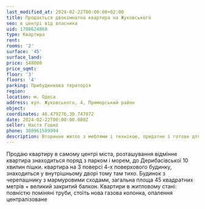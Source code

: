 ```yaml
---
last_modified_at: 2024-02-22T00:00:00+02:00
title: Продається двокімнатна квартира на Жуковського
seo: в центрі від власника
uid: 1708624868
type: Квартира
rent:
rooms: '2'
surface: '45'
surface_land:
price: $48000
price_sqmt:
floor: '3'
floors: '4'
parking: Прибудинкова територія
region:
location: м. Одеса
address: вул. Жуковського, 4, Приморський район
object:
coordinates: 46.479276,30.747072
date: 2024-02-22T00:00:00.000Z
seller: Настя Гошко
phone: 380961589994
description: Вторинне житло з меблями і технікою, придатне і готове для проживання
---
```


Продаю квартиру в самому центрі міста, розташування відмінне квартира знаходиться поряд з парком і морем, до Дерибасівської 10 хвилин пішки. квартира на 3 поверсі 4-х поверхового будинку, знаходиться у внутрішньому дворі тому там тихо. Будинок з черепашнику з мармуровими сходами, загальна площа 45 квадратних метрів + великий закритий балкон. Квартири в житловому стані: повністю поміняні труби, стоїть нова газова колонка, опалення централізоване
